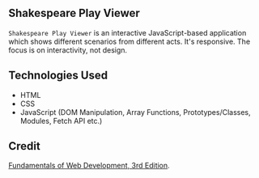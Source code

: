 ## Shakespeare Play Viewer
`Shakespeare Play Viewer` is an interactive JavaScript-based application which shows different scenarios from different acts. It's responsive. The focus is on interactivity, not design.

## Technologies Used
* HTML
* CSS
* JavaScript (DOM Manipulation, Array Functions, Prototypes/Classes, Modules, Fetch API etc.)

## Credit
[Fundamentals of Web Development, 3rd Edition](https://www.pearson.com/en-us/subject-catalog/p/fundamentals-of-web-development/P200000003214/9780136792857?srsltid=AfmBOoopR88w5awDcnX0siWRwk5ny7WEYdTfBxL4L7zeZD69pKDBLstI).
